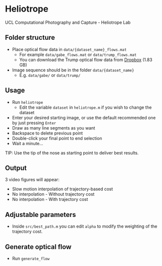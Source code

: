 # Heliotrope

UCL Computational Photography and Capture - Heliotrope Lab

## Folder structure

* Place optical flow data in `data/{dataset_name}_flows.mat`
  * For example `data/gabe_flows.mat` or `data/trump_flows.mat`
  * You can download the Trump optical flow data from [Dropbox](https://www.dropbox.com/s/anazgxynkzi8ug3/trump_flows.mat?dl=0) (1.83 GB)
* Image sequence should be in the folder `data/{dataset_name}`
  * E.g. `data/gabe/` or `data/trump/`

## Usage
* Run `heliotrope`
  * Edit the variable `dataset` in `heliotrope.m` if you wish to change the dataset
* Enter your desired starting image, or use the default recommended one by just pressing `Enter`
* Draw as many line segments as you want
* Backspace to delete previous point
* Double-click your final point to end selection
* Wait a minute...

TIP: Use the tip of the nose as starting point to deliver best results.

## Output
3 video figures will appear:

* Slow motion interpolation of trajectory-based cost
* No interpolation - Without trajectory cost
* No interpolation - With trajectory cost

## Adjustable parameters

* Inside `src/best_path.m` you can edit `alpha` to modify the weighting of the trajectory cost.

## Generate optical flow

* Run `generate_flow`